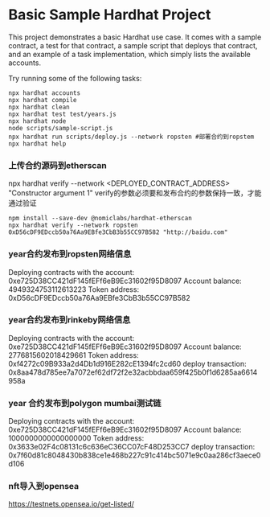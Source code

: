# Basic Sample Hardhat Project

This project demonstrates a basic Hardhat use case. It comes with a sample contract, a test for that contract, a sample script that deploys that contract, and an example of a task implementation, which simply lists the available accounts.

Try running some of the following tasks:

```shell
npx hardhat accounts
npx hardhat compile
npx hardhat clean
npx hardhat test test/years.js
npx hardhat node
node scripts/sample-script.js
npx hardhat run scripts/deploy.js --network ropsten #部署合约到ropstem
npx hardhat help
```
### 上传合约源码到etherscan
npx hardhat verify --network <network> <DEPLOYED_CONTRACT_ADDRESS> "Constructor argument 1"
verify的参数必须要和发布合约的参数保持一致，才能通过验证
```shell
npm install --save-dev @nomiclabs/hardhat-etherscan
npx hardhat verify --network ropsten 0xD56cDF9EDccb50a76Aa9EBfe3CbB3b55CC97B582 "http://baidu.com"
```

### year合约发布到ropsten网络信息
Deploying contracts with the account: 0xe725D38CC421dF145fEFf6eB9Ec31602f95D8097
Account balance: 4949324753112613223
Token address: 0xD56cDF9EDccb50a76Aa9EBfe3CbB3b55CC97B582

### year合约发布到rinkeby网络信息
Deploying contracts with the account: 0xe725D38CC421dF145fEFf6eB9Ec31602f95D8097
Account balance: 2776815602018429661
Token address: 0xf4272c09B933a2d4Db1d916E282cE1394fc2cd60
deploy transaction: 0x8aa478d785ee7a7072ef62df72f2e32acbbdaa659f425b0f1d6285aa6614958a

### year 合约发布到polygon mumbai测试链
Deploying contracts with the account: 0xe725D38CC421dF145fEFf6eB9Ec31602f95D8097
Account balance: 1000000000000000000
Token address: 0x3633e02F4c08131c6c636eC36CC07cF48D253CC7
deploy transaction: 0x7f60d81c8048430b838ce1e468b227c91c414bc5071e9c0aa286cf3aece0d106

### nft导入到opensea
https://testnets.opensea.io/get-listed/